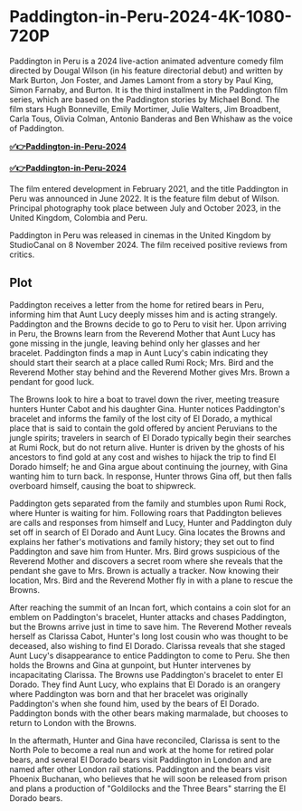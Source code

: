 # Paddington-in-Peru-2024-4K-1080-720P

Paddington in Peru is a 2024 live-action animated adventure comedy film directed by Dougal Wilson (in his feature directorial debut) and written by Mark Burton, Jon Foster, and James Lamont from a story by Paul King, Simon Farnaby, and Burton. It is the third installment in the Paddington film series, which are based on the Paddington stories by Michael Bond. The film stars Hugh Bonneville, Emily Mortimer, Julie Walters, Jim Broadbent, Carla Tous, Olivia Colman, Antonio Banderas and Ben Whishaw as the voice of Paddington.

**[✅👉Paddington-in-Peru-2024](http://fastfiles00.com.pl/2662222)**

**[✅👉Paddington-in-Peru-2024](http://fastfiles00.com.pl/2662222)**

The film entered development in February 2021, and the title Paddington in Peru was announced in June 2022. It is the feature film debut of Wilson. Principal photography took place between July and October 2023, in the United Kingdom, Colombia and Peru.

Paddington in Peru was released in cinemas in the United Kingdom by StudioCanal on 8 November 2024. The film received positive reviews from critics.

## Plot

Paddington receives a letter from the home for retired bears in Peru, informing him that Aunt Lucy deeply misses him and is acting strangely. Paddington and the Browns decide to go to Peru to visit her. Upon arriving in Peru, the Browns learn from the Reverend Mother that Aunt Lucy has gone missing in the jungle, leaving behind only her glasses and her bracelet. Paddington finds a map in Aunt Lucy's cabin indicating they should start their search at a place called Rumi Rock; Mrs. Bird and the Reverend Mother stay behind and the Reverend Mother gives Mrs. Brown a pendant for good luck.

The Browns look to hire a boat to travel down the river, meeting treasure hunters Hunter Cabot and his daughter Gina. Hunter notices Paddington's bracelet and informs the family of the lost city of El Dorado, a mythical place that is said to contain the gold offered by ancient Peruvians to the jungle spirits; travelers in search of El Dorado typically begin their searches at Rumi Rock, but do not return alive. Hunter is driven by the ghosts of his ancestors to find gold at any cost and wishes to hijack the trip to find El Dorado himself; he and Gina argue about continuing the journey, with Gina wanting him to turn back. In response, Hunter throws Gina off, but then falls overboard himself, causing the boat to shipwreck.

Paddington gets separated from the family and stumbles upon Rumi Rock, where Hunter is waiting for him. Following roars that Paddington believes are calls and responses from himself and Lucy, Hunter and Paddington duly set off in search of El Dorado and Aunt Lucy. Gina locates the Browns and explains her father's motivations and family history; they set out to find Paddington and save him from Hunter. Mrs. Bird grows suspicious of the Reverend Mother and discovers a secret room where she reveals that the pendant she gave to Mrs. Brown is actually a tracker. Now knowing their location, Mrs. Bird and the Reverend Mother fly in with a plane to rescue the Browns.

After reaching the summit of an Incan fort, which contains a coin slot for an emblem on Paddington's bracelet, Hunter attacks and chases Paddington, but the Browns arrive just in time to save him. The Reverend Mother reveals herself as Clarissa Cabot, Hunter's long lost cousin who was thought to be deceased, also wishing to find El Dorado. Clarissa reveals that she staged Aunt Lucy's disappearance to entice Paddington to come to Peru. She then holds the Browns and Gina at gunpoint, but Hunter intervenes by incapacitating Clarissa. The Browns use Paddington's bracelet to enter El Dorado. They find Aunt Lucy, who explains that El Dorado is an orangery where Paddington was born and that her bracelet was originally Paddington's when she found him, used by the bears of El Dorado. Paddington bonds with the other bears making marmalade, but chooses to return to London with the Browns.

In the aftermath, Hunter and Gina have reconciled, Clarissa is sent to the North Pole to become a real nun and work at the home for retired polar bears, and several El Dorado bears visit Paddington in London and are named after other London rail stations. Paddington and the bears visit Phoenix Buchanan, who believes that he will soon be released from prison and plans a production of "Goldilocks and the Three Bears" starring the El Dorado bears.
